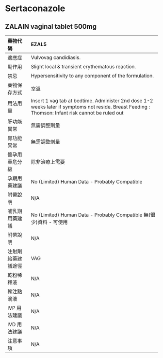 # Sertaconazole

## ZALAIN vaginal tablet 500mg

| 藥物代碼           | EZAL5                                                                                                                                              |
|:-------------------|:---------------------------------------------------------------------------------------------------------------------------------------------------|
| 適應症             | Vulvovag candidiasis.                                                                                                                              |
| 副作用             | Slight local & transient erythematous reaction.                                                                                                    |
| 禁忌               | Hypersensitivity to any component of the formulation.                                                                                              |
| 藥物保存方式       | 室溫                                                                                                                                               |
| 用法用量           | Insert 1 vag tab at bedtime. Administer 2nd dose 1-2 weeks later if symptoms not reside. Breast Feeding : Thomson: Infant risk cannot be ruled out |
| 肝功能異常         | 無需調整劑量                                                                                                                                       |
| 腎功能異常         | 無需調整劑量                                                                                                                                       |
| 懷孕用藥危分級     | 除非治療上需要                                                                                                                                     |
| 孕期用藥建議       | No (Limited) Human Data - Probably Compatible                                                                                                      |
| 附帶說明           | N/A                                                                                                                                                |
| 哺乳期用藥建議     | No (Limited) Human Data - Probably Compatible 無(很少)資料 - 可使用                                                                                |
| 附帶說明           | N/A                                                                                                                                                |
| 注射劑給藥建議途徑 | VAG                                                                                                                                                |
| 乾粉稀釋液         | N/A                                                                                                                                                |
| 輸注點滴液         | N/A                                                                                                                                                |
| IVP 用法建議       | N/A                                                                                                                                                |
| IVD 用法建議       | N/A                                                                                                                                                |
| 注意事項           | N/A                                                                                                                                                |

